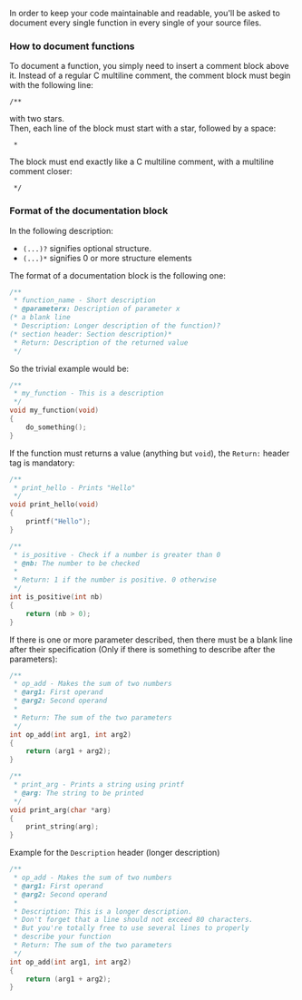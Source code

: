 In order to keep your code maintainable and readable, you'll be asked to document every single function in every single of your source files.

### How to document functions

To document a function, you simply need to insert a comment block above it.
Instead of a regular C multiline comment, the comment block must begin with the following line:

```
/**
```

with two stars.  
Then, each line of the block must start with a star, followed by a space:

```
 * 
```

The block must end exactly like a C multiline comment, with a multiline comment closer:

```
 */
```

### Format of the documentation block

In the following description:

* `(...)?` signifies optional structure.
* `(...)*` signifies 0 or more structure elements

The format of a documentation block is the following one:

```C
/**
 * function_name - Short description
 * @parameterx: Description of parameter x
(* a blank line
 * Description: Longer description of the function)?
(* section header: Section description)*
 * Return: Description of the returned value
 */
```

So the trivial example would be:

```C
/**
 * my_function - This is a description
 */
void my_function(void)
{
	do_something();
}
```

If the function must returns a value (anything but `void`), the `Return:` header tag is mandatory:

```C
/**
 * print_hello - Prints "Hello"
 */
void print_hello(void)
{
	printf("Hello");
}

/**
 * is_positive - Check if a number is greater than 0
 * @nb: The number to be checked
 *
 * Return: 1 if the number is positive. 0 otherwise
 */
int is_positive(int nb)
{
	return (nb > 0);
}
```

If there is one or more parameter described, then there must be a blank line after their specification (Only if there is something to describe after the parameters):

```C
/**
 * op_add - Makes the sum of two numbers
 * @arg1: First operand
 * @arg2: Second operand
 *
 * Return: The sum of the two parameters
 */
int op_add(int arg1, int arg2)
{
	return (arg1 + arg2);
}

/**
 * print_arg - Prints a string using printf
 * @arg: The string to be printed
 */
void print_arg(char *arg)
{
	print_string(arg);
}
```

Example for the `Description` header (longer description)

```C
/**
 * op_add - Makes the sum of two numbers
 * @arg1: First operand
 * @arg2: Second operand
 *
 * Description: This is a longer description.
 * Don't forget that a line should not exceed 80 characters.
 * But you're totally free to use several lines to properly
 * describe your function
 * Return: The sum of the two parameters
 */
int op_add(int arg1, int arg2)
{
	return (arg1 + arg2);
}
```